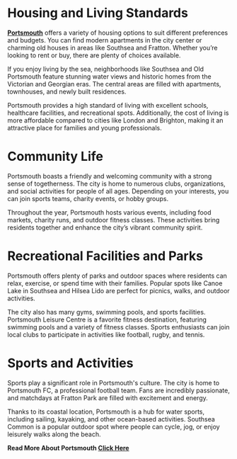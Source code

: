 # Housing and Living Standards

**[Portsmouth]([url=https://portsmouth.pro/])** offers a variety of housing options to suit different preferences and budgets. You can find modern apartments in the city center or charming old houses in areas like Southsea and Fratton. Whether you’re looking to rent or buy, there are plenty of choices available.

If you enjoy living by the sea, neighborhoods like Southsea and Old Portsmouth feature stunning water views and historic homes from the Victorian and Georgian eras. The central areas are filled with apartments, townhouses, and newly built residences.

Portsmouth provides a high standard of living with excellent schools, healthcare facilities, and recreational spots. Additionally, the cost of living is more affordable compared to cities like London and Brighton, making it an attractive place for families and young professionals.

# Community Life

Portsmouth boasts a friendly and welcoming community with a strong sense of togetherness. The city is home to numerous clubs, organizations, and social activities for people of all ages. Depending on your interests, you can join sports teams, charity events, or hobby groups.

Throughout the year, Portsmouth hosts various events, including food markets, charity runs, and outdoor fitness classes. These activities bring residents together and enhance the city’s vibrant community spirit.

# Recreational Facilities and Parks

Portsmouth offers plenty of parks and outdoor spaces where residents can relax, exercise, or spend time with their families. Popular spots like Canoe Lake in Southsea and Hilsea Lido are perfect for picnics, walks, and outdoor activities.

The city also has many gyms, swimming pools, and sports facilities. Portsmouth Leisure Centre is a favorite fitness destination, featuring swimming pools and a variety of fitness classes. Sports enthusiasts can join local clubs to participate in activities like football, rugby, and tennis.

# Sports and Activities

Sports play a significant role in Portsmouth's culture. The city is home to Portsmouth FC, a professional football team. Fans are incredibly passionate, and matchdays at Fratton Park are filled with excitement and energy.

Thanks to its coastal location, Portsmouth is a hub for water sports, including sailing, kayaking, and other ocean-based activities. Southsea Common is a popular outdoor spot where people can cycle, jog, or enjoy leisurely walks along the beach.

**Read More About Portsmouth [Click Here](http://Portsmouth.pro)**
